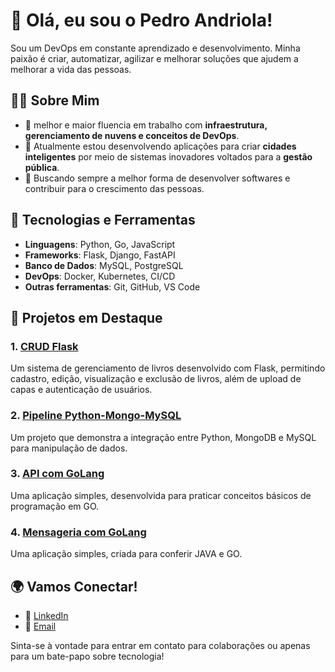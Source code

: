 # 👋 Olá, eu sou o Pedro Andriola!

Sou um DevOps em constante aprendizado e desenvolvimento. Minha paixão é criar, automatizar, agilizar e melhorar soluções  que ajudem a melhorar a vida das pessoas.

## 🧑‍💻 Sobre Mim

- 💼 melhor e maior fluencia em trabalho com **infraestrutura,  gerenciamento de nuvens e conceitos de DevOps**.
- 🌱 Atualmente estou desenvolvendo aplicações para criar **cidades inteligentes** por meio de sistemas inovadores voltados para a **gestão pública**.
- 🚀 Buscando sempre a melhor forma de desenvolver softwares e contribuir para o crescimento das pessoas.

## 🔧 Tecnologias e Ferramentas

- **Linguagens**: Python, Go, JavaScript
- **Frameworks**: Flask, Django, FastAPI
- **Banco de Dados**: MySQL, PostgreSQL
- **DevOps**: Docker, Kubernetes, CI/CD
- **Outras ferramentas**: Git, GitHub, VS Code

## 📂 Projetos em Destaque

### 1. [CRUD Flask](https://github.com/PedroAndriola/CRUD_flask)
Um sistema de gerenciamento de livros desenvolvido com Flask, permitindo cadastro, edição, visualização e exclusão de livros, além de upload de capas e autenticação de usuários.

### 2. [Pipeline Python-Mongo-MySQL](https://github.com/PedroAndriola/pipeline-python-mongo-mysql1)
Um projeto que demonstra a integração entre Python, MongoDB e MySQL para manipulação de dados.

### 3. [API com GoLang](https://https://github.com/PedroAndriola/go_REST_API)
Uma aplicação simples, desenvolvida para praticar conceitos básicos de programação em GO.

### 4. [Mensageria com GoLang](https://https://https://github.com/PedroAndriola/go-Kafka)
Uma aplicação simples, criada para conferir JAVA e GO.

## 🌍 Vamos Conectar!

- 🔗 [LinkedIn](https://www.linkedin.com/in/pedro-andriola)
- 📧 [Email](riqueft@icloud.com)

Sinta-se à vontade para entrar em contato para colaborações ou apenas para um bate-papo sobre tecnologia!
